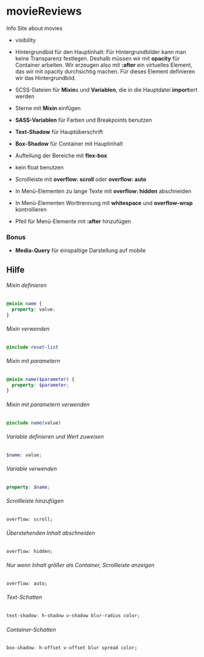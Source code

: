 # movieReviews
Info Site about movies

- visibility

- Hintergrundbid für den Hauptinhalt:
Für Hintergrundbilder kann man keine Transparenz festlegen. Deshalb müssen wir mit **opacity** für Container arbeiten. Wir erzeugen also mit **:after** ein virtuelles Element, das wir mit opacity durchsichtig machen. Für dieses Element definieren wir das Hintergrundbild.

- SCSS-Dateien für **Mixin**s und **Variablen**, die in die Hauptdatei **import**iert werden
- Sterne mit **Mixin** einfügen
- **SASS-Variablen** für Farben und Breakpoints benutzen
- **Text-Shadow** für Hauptüberschrift
- **Box-Shadow** für Container mit Hauptinhalt
- Aufteilung der Bereiche mit **flex-box**
- kein float benutzen
- Scrollleiste mit **overflow: scroll** oder **overflow: auto**
- In Menü-Elementen zu lange Texte mit **overflow: hidden** abschneiden
- In Menü-Elementen Worttrennung mit **whitespace** und **overflow-wrap** kontrollieren
- Pfeil für Menü-Elemente mit **:after** hinzufügen

### Bonus
- **Media-Query** für einspaltige Darstellung auf mobile


## Hilfe
###### Mixin definieren
```scss
@mixin name {
  property: value;
}
```
###### Mixin verwenden
```scss
@include reset-list
```
###### Mixin mit parametern
```scss
@mixin name($parameter) {
  property: $parameter;
}
```
###### Mixin mit parametern verwenden
```scss
@include name(value)
```
###### Variable definieren und Wert zuweisen
```scss
$name: value;
```
###### Variable verwenden
```scss
property: $name;
```
###### Scrollleiste hinzufügen
```css
overflow: scroll;
```
###### Überstehenden Inhalt abschneiden
```css
overflow: hidden;
```
###### Nur wenn Inhalt größer als Container, Scrollleiste anzeigen
```css
overflow: auto;
```
###### Text-Schatten
```css
text-shadow: h-shadow v-shadow blur-radius color;
```
###### Container-Schatten
```css
box-shadow: h-offset v-offset blur spread color;
```
